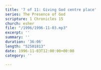 ```yaml
---
title: '7 of 11: Giving God centre place'
series: The Presence of God
scripture: 1 Chronicles 15
church: esher
file: "/1996/1996-11-03.mp3"
excerpt: ''
summary: ''
duration: '36:06'
length: "52501813"
date: 1996-11-03T12:00:00+00:00
category: ''

---
```

